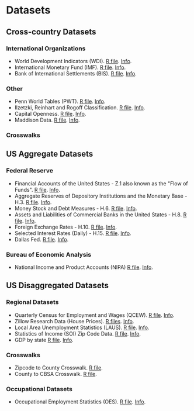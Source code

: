 # Datasets

## Cross-country Datasets

### International Organizations

* World Development Indicators (WDI). [R file](world-bank/wdi/wdi.R). [Info](http://databank.worldbank.org/data/reports.aspx?source=world-development-indicators).
* International Monetary Fund (IMF). [R file](imf/imf.R). [Info](http://www.imf.org/en/Data#data).
* Bank of International Settlements (BIS). [R file](bis/bis.R). [Info](https://www.bis.org/statistics/full_data_sets.htm).

### Other

* Penn World Tables (PWT). [R file](pwt/pwt.R). [Info](https://www.rug.nl/ggdc/productivity/pwt/).
* Ilzetzki, Reinhart and Rogoff Classification. [R file](bis/bis.R). [Info](http://www.carmenreinhart.com/data/browse-by-topic/topics/11/).
* Capital Openness. [R file](kaopen/kaopen.R). [Info](http://web.pdx.edu/~ito).
* Maddison Data. [R file](maddison/maddison.R). [Info](https://www.rug.nl/ggdc/historicaldevelopment/maddison/releases/maddison-project-database-2018).

### Crosswalks

## US Aggregate Datasets

### Federal Reserve

* Financial Accounts of the United States - Z.1 also known as the "Flow of Funds". [R file](frb/z1/z1.R). [Info](https://www.federalreserve.gov/releases/z1/).
* Aggregate Reserves of Depository Institutions and the Monetary Base - H.3. [R file](frb/h3/h3.R). [Info](https://www.federalreserve.gov/releases/h3/).
* Money Stock and Debt Measures - H.6. [R file](frb/h6/h6.R). [Info](https://www.federalreserve.gov/releases/h6/).
* Assets and Liabilities of Commercial Banks in the United States - H.8. [R file](frb/h8/h8.R). [Info](https://www.federalreserve.gov/releases/h8/).
* Foreign Exchange Rates - H.10. [R file](frb/h10/h10.R). [Info](https://www.federalreserve.gov/releases/h10/).
* Selected Interest Rates (Daily) - H.15. [R file](frb/h15/h15.R). [Info](https://www.federalreserve.gov/releases/h15/).
* Dallas Fed. [R file](frb/dallas/dallas.R). [Info](https://www.dallasfed.org/institute/houseprice#tab2).

### Bureau of Economic Analysis

* National Income and Product Accounts (NIPA) [R file](bea/nipa/nipa.R). [Info](https://www.bea.gov/iTable/index_nipa.cfm).

## US Disaggregated Datasets

### Regional Datasets

* Quarterly Census for Employment and Wages (QCEW). [R file](bls/qcew/qcew.R). [Info](https://www.bls.gov/cew/).
* Zillow Research Data (House Prices). [R files](zillow). [Info](https://www.zillow.com/research/data/).
* Local Area Unemployment Statistics (LAUS). [R file](bls/laus/laus.R). [Info](https://www.bls.gov/lau/).
* Statistics of Income (SOI) Zip Code Data. [R file](irs/soi/soi.R). [Info](http://www.nber.org/tax-stats/zipcode/).
* GDP by state [R file](bea/nipa/nipa.R). [Info](https://www.bea.gov/regional/downloadzip.cfm).

### Crosswalks

* Zipcode to County Crosswalk. [R file](crosswalk/zipcode.to.county.R).
* County to CBSA Crosswalk. [R file](crosswalk/county.to.cbsa.R).

### Occupational Datasets

* Occupational Employment Statistics (OES). [R file](bls/oes/oes.R). [Info](https://www.bls.gov/oes/).
